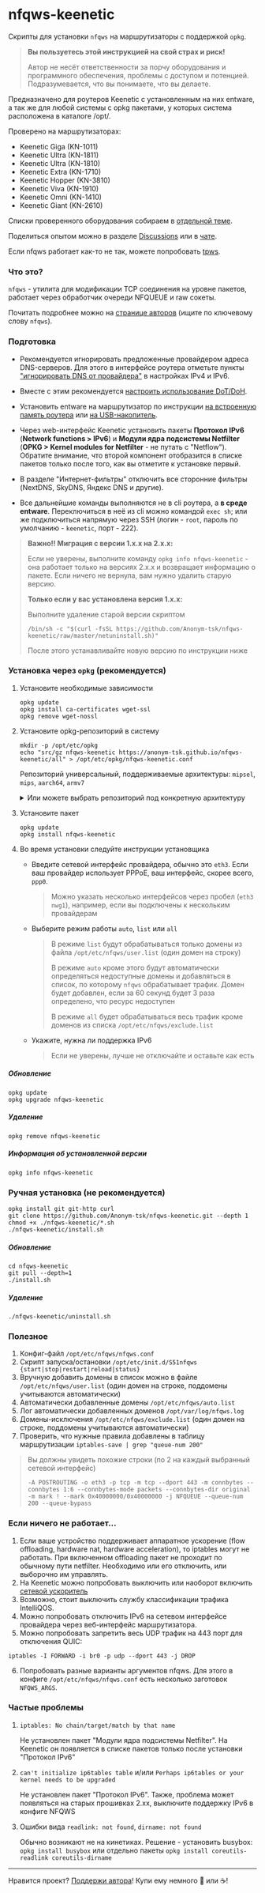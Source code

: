 # nfqws-keenetic

Скрипты для установки `nfqws` на маршрутизаторы с поддержкой `opkg`.

> **Вы пользуетесь этой инструкцией на свой страх и риск!**
> 
> Автор не несёт ответственности за порчу оборудования и программного обеспечения, проблемы с доступом и потенцией.
> Подразумевается, что вы понимаете, что вы делаете.

Предназначено для роутеров Keenetic с установленным на них entware, а так же для любой системы с opkg пакетами, у которых система расположена в каталоге /opt/.

Проверено на маршрутизаторах:

- Keenetic Giga (KN-1011)
- Keenetic Ultra (KN-1811)
- Keenetic Ultra (KN-1810)
- Keenetic Extra (KN-1710)
- Keenetic Hopper (KN-3810)
- Keenetic Viva (KN-1910)
- Keenetic Omni (KN-1410)
- Keenetic Giant (KN-2610)

Списки проверенного оборудования собираем в [отдельной теме](https://github.com/Anonym-tsk/nfqws-keenetic/discussions/1).

Поделиться опытом можно в разделе [Discussions](https://github.com/Anonym-tsk/nfqws-keenetic/discussions) или в [чате](https://t.me/nfqws).

Если nfqws работает как-то не так, можете попробовать [tpws](https://github.com/Anonym-tsk/tpws-keenetic).

### Что это?

`nfqws` - утилита для модификации TCP соединения на уровне пакетов, работает через обработчик очереди NFQUEUE и raw сокеты.

Почитать подробнее можно на [странице авторов](https://github.com/bol-van/zapret) (ищите по ключевому слову `nfqws`).

### Подготовка

- Рекомендуется игнорировать предложенные провайдером адреса DNS-серверов. Для этого в интерфейсе роутера отметьте пункты ["игнорировать DNS от провайдера"](https://help.keenetic.com/hc/ru/articles/360008609399) в настройках IPv4 и IPv6.
 
- Вместе с этим рекомендуется [настроить использование DoT/DoH](https://help.keenetic.com/hc/ru/articles/360007687159).

- Установить entware на маршрутизатор по инструкции [на встроенную память роутера](https://help.keenetic.com/hc/ru/articles/360021888880) или [на USB-накопитель](https://help.keenetic.com/hc/ru/articles/360021214160).

- Через web-интерфейс Keenetic установить пакеты **Протокол IPv6** (**Network functions > IPv6**) и **Модули ядра подсистемы Netfilter** (**OPKG > Kernel modules for Netfilter** - не путать с "Netflow"). Обратите внимание, что второй компонент отобразится в списке пакетов только после того, как вы отметите к установке первый.

- В разделе "Интернет-фильтры" отключить все сторонние фильтры (NextDNS, SkyDNS, Яндекс DNS и другие).

- Все дальнейшие команды выполняются не в cli роутера, а **в среде entware**. Переключиться в неё из cli можно командой `exec sh`; или же подключиться напрямую через SSH (логин - `root`, пароль по умолчанию - `keenetic`, порт - 222).

> **Важно!! Миграция с версии 1.x.x на 2.x.x:**
> 
> Если не уверены, выполните команду `opkg info nfqws-keenetic` - она работает только на версиях 2.x.x и возвращает информацию о пакете.
> Если ничего не вернула, вам нужно удалить старую версию.
> 
> **Только если у вас установлена версия 1.x.x:**
> 
> Выполните удаление старой версии скриптом
> ```
> /bin/sh -c "$(curl -fsSL https://github.com/Anonym-tsk/nfqws-keenetic/raw/master/netuninstall.sh)"
> ```
> 
> После этого устанавливайте новую версию по инструкции ниже

### Установка через `opkg` (рекомендуется)

1. Установите необходимые зависимости
   ```
   opkg update
   opkg install ca-certificates wget-ssl
   opkg remove wget-nossl
   ```

2. Установите opkg-репозиторий в систему
   ```
   mkdir -p /opt/etc/opkg
   echo "src/gz nfqws-keenetic https://anonym-tsk.github.io/nfqws-keenetic/all" > /opt/etc/opkg/nfqws-keenetic.conf
   ```
   Репозиторий универсальный, поддерживаемые архитектуры: `mipsel`, `mips`, `aarch64`, `armv7`

   <details>
     <summary>Или можете выбрать репозиторий под конкретную архитектуру</summary>

     - mips-3.4
       ```
       mkdir -p /opt/etc/opkg
       echo "src/gz nfqws-keenetic https://anonym-tsk.github.io/nfqws-keenetic/mips" > /opt/etc/opkg/nfqws-keenetic.conf
       ```

     - mipsel-3.4
       ```
       mkdir -p /opt/etc/opkg
       echo "src/gz nfqws-keenetic https://anonym-tsk.github.io/nfqws-keenetic/mipsel" > /opt/etc/opkg/nfqws-keenetic.conf
       ```

     - aarch64-3.10
       ```
       mkdir -p /opt/etc/opkg
       echo "src/gz nfqws-keenetic https://anonym-tsk.github.io/nfqws-keenetic/aarch64" > /opt/etc/opkg/nfqws-keenetic.conf
       ```

     - armv7-3.2
       ```
       mkdir -p /opt/etc/opkg
       echo "src/gz nfqws-keenetic https://anonym-tsk.github.io/nfqws-keenetic/armv7" > /opt/etc/opkg/nfqws-keenetic.conf
       ```
   </details>

3. Установите пакет
   ```
   opkg update
   opkg install nfqws-keenetic
   ```

4. Во время установки следуйте инструкции установщика
   - Введите сетевой интерфейс провайдера, обычно это `eth3`. Если ваш провайдер использует PPPoE, ваш интерфейс, скорее всего, `ppp0`.
     > Можно указать несколько интерфейсов через пробел (`eth3 nwg1`), например, если вы подключены к нескольким провайдерам

   - Выберите режим работы `auto`, `list` или `all`
     > В режиме `list` будут обрабатываться только домены из файла `/opt/etc/nfqws/user.list` (один домен на строку)
     >
     > В режиме `auto` кроме этого будут автоматически определяться недоступные домены и добавляться в список, по которому `nfqws` обрабатывает трафик. Домен будет добавлен, если за 60 секунд будет 3 раза определено, что ресурс недоступен
     >
     > В режиме `all` будет обрабатываться весь трафик кроме доменов из списка `/opt/etc/nfqws/exclude.list`

   - Укажите, нужна ли поддержка IPv6
     > Если не уверены, лучше не отключайте и оставьте как есть

##### Обновление

```
opkg update
opkg upgrade nfqws-keenetic
```

##### Удаление

```
opkg remove nfqws-keenetic
```

##### Информация об установленной версии

```
opkg info nfqws-keenetic
```

### Ручная установка (не рекомендуется)

```
opkg install git git-http curl
git clone https://github.com/Anonym-tsk/nfqws-keenetic.git --depth 1
chmod +x ./nfqws-keenetic/*.sh
./nfqws-keenetic/install.sh
```

##### Обновление

```
cd nfqws-keenetic
git pull --depth=1
./install.sh
```

##### Удаление

```
./nfqws-keenetic/uninstall.sh
```

### Полезное

1. Конфиг-файл `/opt/etc/nfqws/nfqws.conf`
2. Скрипт запуска/остановки `/opt/etc/init.d/S51nfqws {start|stop|restart|reload|status}`
3. Вручную добавить домены в список можно в файле `/opt/etc/nfqws/user.list` (один домен на строке, поддомены учитываются автоматически)
4. Автоматически добавленные домены `/opt/etc/nfqws/auto.list`
5. Лог автоматически добавленных доменов `/opt/var/log/nfqws.log`
6. Домены-исключения `/opt/etc/nfqws/exclude.list` (один домен на строке, поддомены учитываются автоматически)
7. Проверить, что нужные правила добавлены в таблицу маршрутизации `iptables-save | grep "queue-num 200"`
> Вы должны увидеть похожие строки (по 2 на каждый выбранный сетевой интерфейс)
> ```
> -A POSTROUTING -o eth3 -p tcp -m tcp --dport 443 -m connbytes --connbytes 1:6 --connbytes-mode packets --connbytes-dir original -m mark ! --mark 0x40000000/0x40000000 -j NFQUEUE --queue-num 200 --queue-bypass
> ```

### Если ничего не работает...

1. Если ваше устройство поддерживает аппаратное ускорение (flow offloading, hardware nat, hardware acceleration), то iptables могут не работать.
При включенном offloading пакет не проходит по обычному пути netfilter.
Необходимо или его отключить, или выборочно им управлять.
2. На Keenetic можно попробовать выключить или наоборот включить [сетевой ускоритель](https://help.keenetic.com/hc/ru/articles/214470905)
3. Возможно, стоит выключить службу классификации трафика IntelliQOS.
4. Можно попробовать отключить IPv6 на сетевом интерфейсе провайдера через веб-интерфейс маршрутизатора.
5. Можно попробовать запретить весь UDP трафик на 443 порт для отключения QUIC:
```
iptables -I FORWARD -i br0 -p udp --dport 443 -j DROP
```
6. Попробовать разные варианты аргументов nfqws. Для этого в конфиге `/opt/etc/nfqws/nfqws.conf` есть несколько заготовок `NFQWS_ARGS`.

### Частые проблемы
1. `iptables: No chain/target/match by that name`

   Не установлен пакет "Модули ядра подсистемы Netfilter". На Keenetic он появляется в списке пакетов только после установки "Протокол IPv6"
2. `can't initialize ip6tables table` и/или `Perhaps ip6tables or your kernel needs to be upgraded`

   Не установлен пакет "Протокол IPv6". Также, проблема может появляться на старых прошивках 2.xx, выключите поддержку IPv6 в конфиге NFQWS
3. Ошибки вида `readlink: not found`, `dirname: not found`

   Обычно возникают не на кинетиках. Решение - установить busybox: `opkg install busybox` или отдельно пакеты `opkg install coreutils-readlink coreutils-dirname`

---

Нравится проект? [Поддержи автора](https://yoomoney.ru/to/410019180291197)! Купи ему немного :beers: или :coffee:!
